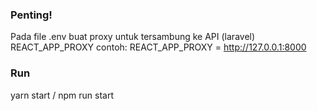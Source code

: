 ### Penting!
Pada file .env buat proxy untuk tersambung ke API (laravel) REACT_APP_PROXY contoh: REACT_APP_PROXY = http://127.0.0.1:8000

### Run
yarn start / npm run start